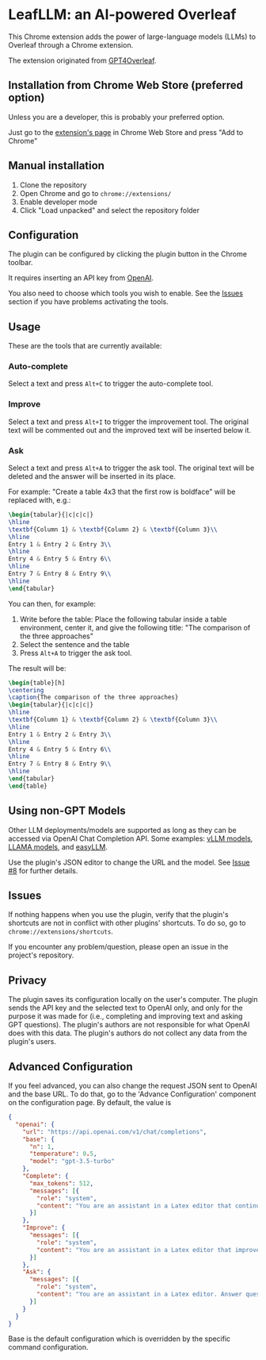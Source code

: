 # LeafLLM: an AI-powered Overleaf
This Chrome extension adds the power of large-language models (LLMs) to Overleaf through a Chrome extension.

The extension originated from [GPT4Overleaf](https://github.com/e3ntity/gpt4overleaf).

## Installation from Chrome Web Store (preferred option)
Unless you are a developer, this is probably your preferred option.

Just go to the [extension's page](https://chrome.google.com/webstore/detail/leafllm/feomoidgfifpofabcapiipjjjoigjeoa) in Chrome Web Store and press "Add to Chrome"

## Manual installation
1. Clone the repository
2. Open Chrome and go to `chrome://extensions/`
3. Enable developer mode
4. Click "Load unpacked" and select the repository folder

## Configuration
The plugin can be configured by clicking the plugin button in the Chrome toolbar. 

It requires inserting an API key from [OpenAI](https://platform.openai.com/account/api-keys). 

You also need to choose which tools you wish to enable. See the [Issues](#issues) section if you have problems activating the tools.

## Usage
These are the tools that are currently available:

### Auto-complete
Select a text and press `Alt+C` to trigger the auto-complete tool.

### Improve
Select a text and press `Alt+I` to trigger the improvement tool. The original text will be commented out and the improved text will be inserted below it.

### Ask
Select a text and press `Alt+A` to trigger the ask tool. The original text will be deleted and the answer will be inserted in its place. 

For example: "Create a table 4x3 that the first row is boldface" will be replaced with, e.g.:
```latex
\begin{tabular}{|c|c|c|}
\hline
\textbf{Column 1} & \textbf{Column 2} & \textbf{Column 3}\\
\hline
Entry 1 & Entry 2 & Entry 3\\
\hline
Entry 4 & Entry 5 & Entry 6\\
\hline
Entry 7 & Entry 8 & Entry 9\\
\hline
\end{tabular}
```

You can then, for example:
1. Write before the table: Place the following tabular inside a table environment, center it, and give the following title: "The comparison of the three approaches"
2. Select the sentence and the table
3. Press `Alt+A` to trigger the ask tool. 

The result will be:
```latex
\begin{table}[h]
\centering
\caption{The comparison of the three approaches}
\begin{tabular}{|c|c|c|}
\hline
\textbf{Column 1} & \textbf{Column 2} & \textbf{Column 3}\\
\hline
Entry 1 & Entry 2 & Entry 3\\
\hline
Entry 4 & Entry 5 & Entry 6\\
\hline
Entry 7 & Entry 8 & Entry 9\\
\hline
\end{tabular}
\end{table}
```

## Using non-GPT Models
Other LLM deployments/models are supported as long as they can be accessed via OpenAI Chat Completion API. Some examples: [vLLM models](https://docs.vllm.ai/en/latest/getting_started/quickstart.html#using-openai-chat-api-with-vllm), [LLAMA models](https://github.com/c0sogi/llama-api#usage-chat-completion), and [easyLLM](https://philschmid.github.io/easyllm/examples/chat-completion-api/).

Use the plugin's JSON editor to change the URL and the model. See [Issue #8](https://github.com/bThink-BGU/LeafLLM/issues/8) for further details.

## Issues
If nothing happens when you use the plugin, verify that the plugin's shortcuts are not in conflict with other plugins' shortcuts. To do so, go to `chrome://extensions/shortcuts`.

If you encounter any problem/question, please open an issue in the project's repository.

## Privacy
The plugin saves its configuration locally on the user's computer. The plugin sends the API key and the selected text to OpenAI only, and only for the purpose it was made for (i.e., completing and improving text and asking GPT questions). The plugin's authors are not responsible for what OpenAI does with this data. The plugin's authors do not collect any data from the plugin's users.

## Advanced Configuration
If you feel advanced, you can also change the request JSON sent to OpenAI and the base URL.
To do that, go to the 'Advance Configuration' component on the configuration page. By default, the value is 
```json
{
  "openai": {
    "url": "https://api.openai.com/v1/chat/completions",
    "base": {
      "n": 1,
      "temperature": 0.5,
      "model": "gpt-3.5-turbo"
    },
    "Complete": {
      "max_tokens": 512,
      "messages": [{
        "role": "system",
        "content": "You are an assistant in a Latex editor that continues the given text. No need to rewrite the given text"
      }]
    },
    "Improve": {
      "messages": [{
        "role": "system",
        "content": "You are an assistant in a Latex editor that improves the given text"
      }]
    },
    "Ask": {
      "messages": [{
        "role": "system",
        "content": "You are an assistant in a Latex editor. Answer questions without introduction/explanations"
      }]
    }
  }
}
```
Base is the default configuration which is overridden by the specific command configuration.

